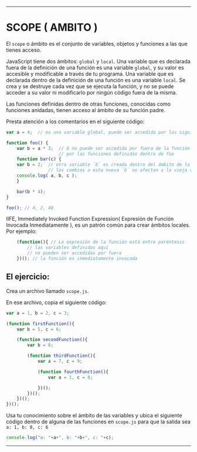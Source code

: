 ---

# SCOPE ( AMBITO )

El `scope` o ámbito es el conjunto de variables, objetos y funciones a las que tienes acceso.

JavaScript tiene dos ámbitos: `global` y `local`. Una variable que es declarada fuera de la definición de una función es una variable `global`, y su valor es accesible y modificable a través de tu programa. Una variable que es declarada dentro de la definición de una función es una variable `local`. Se crea y se destruye cada vez que se ejecuta la función, y no se puede acceder a su valor ni modificarlo por ningún código fuera de la misma.

Las funciones definidas dentro de otras funciones, conocidas como funciones anidadas, tienen acceso al ámbito de su función padre.

Presta atención a los comentarios en el siguiente código:

```js
var a = 4;	// es una variable global, puede ser accedida por las siguientes funciones

function foo() {
	var b = a * 3;	// b no puede ser accedida por fuera de la función foo, pero puede ser accedida
					// por las funciones definidas dentro de foo
	function bar(c) {
	var b = 2;  // otra variable `b` es creada dentro del ámbito de la función bar
				// los cambios a esta nueva `b` no afectan a la vieja variable `b`
	console.log( a, b, c );
	}

	bar(b * 4);
}

foo(); // 4, 2, 48
```
IIFE, Immediately Invoked Function Expression( Expresión de Función Invocada Inmediatamente ), es un patrón común para crear ámbitos locales.
Por ejemplo:
```js
	(function(){ // La expresión de la función está entre paréntesis
		// las variables definidas aquí
		// no pueden ser accedidas por fuera
	})(); // la función es inmediatamente invocada
```
## El ejercicio:

Crea un archivo llamado `scope.js`.

En ese archivo, copia el siguiente código:
```js
var a = 1, b = 2, c = 3;

(function firstFunction(){
	var b = 5, c = 6;

	(function secondFunction(){
		var b = 8;

		(function thirdFunction(){
			var a = 7, c = 9;

			(function fourthFunction(){
				var a = 1, c = 8;

			})();
		})();
	})();
})();
```

Usa tu conocimiento sobre el ámbito de las variables y ubica el siguiente código dentro de alguna de las funciones
en `scope.js` para que la salida sea `a: 1, b: 8, c: 6`
```js
console.log("a: "+a+", b: "+b+", c: "+c);
```
---